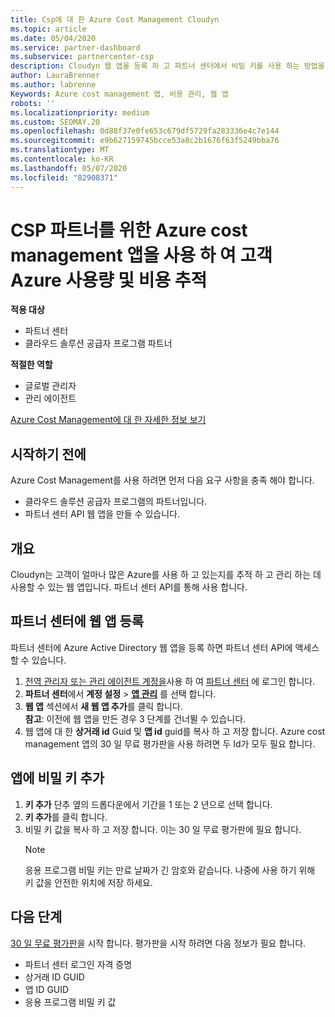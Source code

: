 ```yaml
---
title: Csp에 대 한 Azure Cost Management Cloudyn
ms.topic: article
ms.date: 05/04/2020
ms.service: partner-dashboard
ms.subservice: partnercenter-csp
description: Cloudyn 웹 앱을 등록 하 고 파트너 센터에서 비밀 키를 사용 하는 방법을 알아보고, 앱을 사용 하 여 고객 Azure 사용량 및 비용을 추적할 수 있습니다.
author: LauraBrenner
ms.author: labrenne
Keywords: Azure cost management 앱, 비용 관리, 웹 앱
robots: ''
ms.localizationpriority: medium
ms.custom: SEOMAY.20
ms.openlocfilehash: 0d88f37e0fe653c679df5729fa283336e4c7e144
ms.sourcegitcommit: e9b627159745bcce53a8c2b1676f63f5249bba76
ms.translationtype: MT
ms.contentlocale: ko-KR
ms.lasthandoff: 05/07/2020
ms.locfileid: "82908371"
---
```

# <a name="track-customer-azure-usage-and-costs-with-the-azure-cost-management-app-for-csp-partners"></a>CSP 파트너를 위한 Azure cost management 앱을 사용 하 여 고객 Azure 사용량 및 비용 추적  

**적용 대상**

- 파트너 센터
- 클라우드 솔루션 공급자 프로그램 파트너

**적절한 역할**

- 글로벌 관리자
- 관리 에이전트

[Azure Cost Management에 대 한 자세한 정보 보기](https://go.microsoft.com/fwlink/p/?linkid=857893)

## <a name="before-you-begin"></a>시작하기 전에
Azure Cost Management를 사용 하려면 먼저 다음 요구 사항을 충족 해야 합니다.

- 클라우드 솔루션 공급자 프로그램의 파트너입니다.
- 파트너 센터 API 웹 앱을 만들 수 있습니다.

## <a name="overview"></a>개요

Cloudyn는 고객이 얼마나 많은 Azure를 사용 하 고 있는지를 추적 하 고 관리 하는 데 사용할 수 있는 웹 앱입니다. 파트너 센터 API를 통해 사용 합니다.

## <a name="register-your-web-app-in-the-partner-center"></a>파트너 센터에 웹 앱 등록
파트너 센터에 Azure Active Directory 웹 앱을 등록 하면 파트너 센터 API에 액세스할 수 있습니다. 
1.  [전역 관리자 또는 관리 에이전트 계정을](create-user-accounts-and-set-permissions.md)사용 하 여 [파트너 센터](https://partnercenter.microsoft.com/pcv/dashboard/overview) 에 로그인 합니다.
2.  **파트너 센터**에서 **계정 설정** &gt; **[앱 관리](https://partnercenter.microsoft.com/pcv/apiintegration/appmanagement)** 를 선택 합니다.
3.  **웹 앱** 섹션에서 **새 웹 앱 추가**를 클릭 합니다.
<br> **참고**: 이전에 웹 앱을 만든 경우 3 단계를 건너뛸 수 있습니다.
4.  웹 앱에 대 한 **상거래 id** Guid 및 **앱 id** guid를 복사 하 고 저장 합니다. Azure cost management 앱의 30 일 무료 평가판을 사용 하려면 두 Id가 모두 필요 합니다.

## <a name="add-a-secret-key-to-your-app"></a>앱에 비밀 키 추가
1. **키 추가** 단추 옆의 드롭다운에서 기간을 1 또는 2 년으로 선택 합니다.
2. **키 추가**를 클릭 합니다. 
3. 비밀 키 값을 복사 하 고 저장 합니다. 이는 30 일 무료 평가판에 필요 합니다.<br>
   > [!NOTE]  
   > 응용 프로그램 비밀 키는 만료 날짜가 긴 암호와 같습니다. 나중에 사용 하기 위해 키 값을 안전한 위치에 저장 하세요.

## <a name="next-steps"></a>다음 단계
[30 일 무료 평가판](https://go.microsoft.com/fwlink/?linkid=857895)을 시작 합니다.
평가판을 시작 하려면 다음 정보가 필요 합니다.
- 파트너 센터 로그인 자격 증명
- 상거래 ID GUID
- 앱 ID GUID
- 응용 프로그램 비밀 키 값
